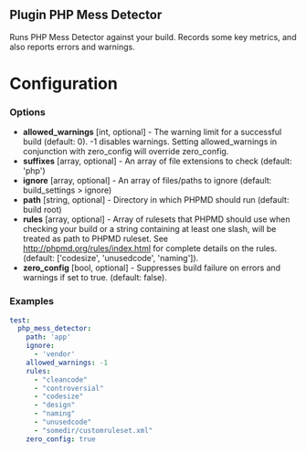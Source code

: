 Plugin PHP Mess Detector
------------------------

Runs PHP Mess Detector against your build. Records some key metrics, and also reports errors and warnings.

Configuration
=============

### Options

- **allowed_warnings** [int, optional] - The warning limit for a successful build (default: 0). -1 disables warnings. Setting allowed_warnings in conjunction with zero_config will override zero_config.
- **suffixes** [array, optional] - An array of file extensions to check (default: 'php')
- **ignore** [array, optional] - An array of files/paths to ignore (default: build_settings > ignore)
- **path** [string, optional] - Directory in which PHPMD should run (default: build root)
- **rules** [array, optional] - Array of rulesets that PHPMD should use when checking your build or a string containing at least one slash, will be treated as path to PHPMD ruleset. See http://phpmd.org/rules/index.html for complete details on the rules. (default: ['codesize', 'unusedcode', 'naming']).
- **zero_config** [bool, optional] - Suppresses build failure on errors and warnings if set to true. (default: false).

### Examples

```yml
test:
  php_mess_detector:
    path: 'app'
    ignore:
      - 'vendor'
    allowed_warnings: -1
    rules:
      - "cleancode"
      - "controversial"
      - "codesize"
      - "design"
      - "naming"
      - "unusedcode"
      - "somedir/customruleset.xml"
    zero_config: true
```
